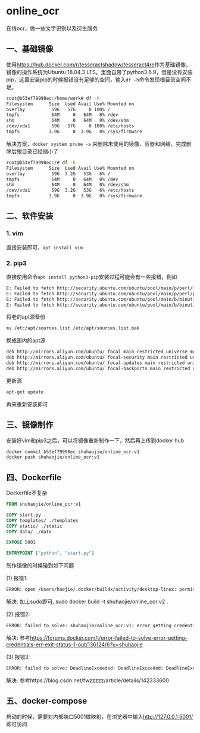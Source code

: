 # online_ocr
在线ocr，做一些文字识别以及衍生服务


## 一、基础镜像

使用<https://hub.docker.com/r/tesseractshadow/tesseract4re>作为基础镜像，镜像的操作系统为Ubuntu 18.04.3 LTS。里面自带了python3.6.9，但是没有安装pip，这里安装pip的时候报错没有足够的空间，输入`df -h`命令发现根目录空间不足。

```bash
root@b53ef79998ec:/home/work# df -h
Filesystem      Size  Used Avail Use% Mounted on
overlay          59G   57G     0 100% /
tmpfs            64M     0   64M   0% /dev
shm              64M     0   64M   0% /dev/shm
/dev/vda1        59G   57G     0 100% /etc/hosts
tmpfs           3.9G     0  3.9G   0% /sys/firmware
```

解决方案，`docker system prune -a` 来删除未使用的镜像、容器和网络，完成删除后根目录已经缩小了

```bash
root@b53ef79998ec:/# df -h
Filesystem      Size  Used Avail Use% Mounted on
overlay          59G  3.2G   53G   6% /
tmpfs            64M     0   64M   0% /dev
shm              64M     0   64M   0% /dev/shm
/dev/vda1        59G  3.2G   53G   6% /etc/hosts
tmpfs           3.9G     0  3.9G   0% /sys/firmware
```

## 二、软件安装

### 1. vim

直接安装即可，`apt install vim`

### 2. pip3

直接使用命令`apt install python3-pip`安装过程可能会有一些报错，例如

```bash
E: Failed to fetch http://security.ubuntu.com/ubuntu/pool/main/p/perl/libperl5.26_5.26.1-6ubuntu0.3_amd64.deb  404  Not Found [IP: 185.125.190.83 80]
E: Failed to fetch http://security.ubuntu.com/ubuntu/pool/main/p/perl/perl_5.26.1-6ubuntu0.3_amd64.deb  404  Not Found [IP: 185.125.190.83 80]
E: Failed to fetch http://security.ubuntu.com/ubuntu/pool/main/b/binutils/binutils-common_2.30-21ubuntu1~18.04.2_amd64.deb  404  Not Found [IP: 185.125.190.83 80]
E: Failed to fetch http://security.ubuntu.com/ubuntu/pool/main/b/binutils/libbinutils_2.30-21ubuntu1~18.04.2_amd64.deb  404  Not Found [IP: 185.125.190.83 80]
```

将老的apt源备份
```bash
mv /etc/apt/sources.list /etc/apt/sources.list.bak
```
 换成国内的apt源
```bash
deb http://mirrors.aliyun.com/ubuntu/ focal main restricted universe multiverse
deb http://mirrors.aliyun.com/ubuntu/ focal-security main restricted universe multiverse
deb http://mirrors.aliyun.com/ubuntu/ focal-updates main restricted universe multiverse
deb http://mirrors.aliyun.com/ubuntu/ focal-backports main restricted universe multiverse
```
更新源
```bash
apt-get update
```
再来重新安装即可

## 三、镜像制作

安装好vim和pip3之后，可以将镜像重新制作一下，然后再上传到docker hub
```bash
docker commit b53ef79998ec shuhaojie/online_ocr:v1
docker push shuhaojie/online_ocr:v1
```

## 四、Dockerfile

Dockerfile不复杂
```Dockerfile
FROM shuhaojie/online_ocr:v1

COPY start.py .
COPY templates/ ./templates
COPY static/ ./static
COPY data/ ./data

EXPOSE 5001

ENTRYPOINT ["python", "start.py"]
```

制作镜像的时候碰到如下问题

(1) 报错1:

```bash
ERROR: open /Users/haojie/.docker/buildx/activity/desktop-linux: permission denied
```

解决: 加上sudo即可, sudo docker build -t shuhaojie/online_ocr:v2 .

(2) 报错2:

```bash
ERROR: failed to solve: shuhaojie/online_ocr:v1: error getting credentials - err: exit status 1, out: ``
```

解决: 参考<https://forums.docker.com/t/error-failed-to-solve-error-getting-credentials-err-exit-status-1-out/136124/6?u=shuhaojie>

(3) 报错3:

```bash
ERROR: failed to solve: DeadlineExceeded: DeadlineExceeded: DeadlineExceeded: shuhaojie/online_ocr:v1: failed to authorize: DeadlineExceeded: failed to fetch oauth token: Post "https://auth.docker.io/token": dial tcp 108.160.165.141:443: i/o timeout
```

解决: 参考https://blog.csdn.net/fwzzzzz/article/details/142333600

## 五、docker-compose

启动的时候，需要对内部端口5001做映射，在浏览器中输入<http://127.0.0.1:5001/> 即可访问